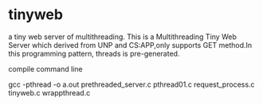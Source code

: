 # tinyweb
a tiny web server of multithreading.
This is a Multithreading Tiny Web Server which derived from
UNP and CS:APP,only supports GET method.In this programming pattern,
threads is pre-generated.

compile command line

gcc -pthread -o a.out prethreaded_server.c pthread01.c request_process.c tinyweb.c wrappthread.c 
